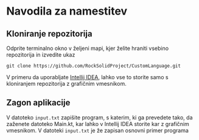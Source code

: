 # Navodila za namestitev
## Kloniranje repozitorija
Odprite terminalno okno v željeni mapi, kjer želite hraniti vsebino repozitorija in izvedite ukaz
```
git clone https://github.com/RockSolidProject/CustomLanguage.git
```
V primeru da uporabljate [Intellij IDEA](https://www.jetbrains.com/idea/), lahko vse to storite samo s kloniranjem repozitorija z grafičnim vmesnikom.
## Zagon aplikacije
V datoteko `input.txt` zapišite program, s katerim, ki ga prevedete tako, da zaženete datoteko Main.kt, kar lahko v Intellij IDEA storite kar z grafičnim vmesnikom.
V datoteki `input.txt` je že zapisan osnovni primer programa